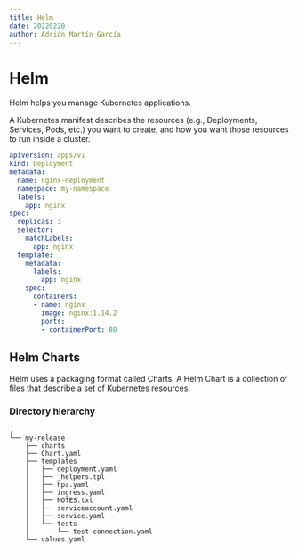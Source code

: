 ```yaml
---
title: Helm
date: 20220220
author: Adrián Martín García
---
```


# Helm
Helm helps you manage Kubernetes applications. 

A Kubernetes manifest describes the resources (e.g., Deployments, Services, Pods, etc.) you want to create, and how you want those resources to run inside a cluster.
```yaml
apiVersion: apps/v1
kind: Deployment
metadata:
  name: nginx-deployment
  namespace: my-namespace
  labels:
    app: nginx
spec:
  replicas: 3
  selector:
    matchLabels:
      app: nginx
  template:
    metadata:
      labels:
        app: nginx
    spec:
      containers:
      - name: nginx
        image: nginx:1.14.2
        ports:
        - containerPort: 80
```

## Helm Charts
Helm uses a packaging format called Charts. A Helm Chart is a collection of files that describe a set of Kubernetes resources.

### Directory hierarchy 
```
.
└── my-release
    ├── charts
    ├── Chart.yaml
    ├── templates
    │   ├── deployment.yaml
    │   ├── _helpers.tpl
    │   ├── hpa.yaml
    │   ├── ingress.yaml
    │   ├── NOTES.txt
    │   ├── serviceaccount.yaml
    │   ├── service.yaml
    │   └── tests
    │       └── test-connection.yaml
    └── values.yaml
```
